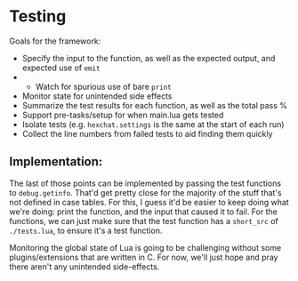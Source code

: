 # Testing

Goals for the framework:

- Specify the input to the function, as well as the expected output, and expected use of `emit`
- - Watch for spurious use of bare `print`
- Monitor state for unintended side effects
- Summarize the test results for each function, as well as the total pass %
- Support pre-tasks/setup for when main.lua gets tested
- Isolate tests (e.g. `hexchat.settings` is the same at the start of each run)
- Collect the line numbers from failed tests to aid finding them quickly

## Implementation:

The last of those points can be implemented by passing the test functions to `debug.getinfo`. That'd get pretty close for the majority of the stuff that's not defined in case tables. For this, I guess it'd be easier to keep doing what we're doing: print the function, and the input that caused it to fail. For the functions, we can just make sure that the test function has a `short_src` of `./tests.lua`, to ensure it's a test function.

Monitoring the global state of Lua is going to be challenging without some plugins/extensions that are written in C. For now, we'll just hope and pray there aren't any unintended side-effects.

